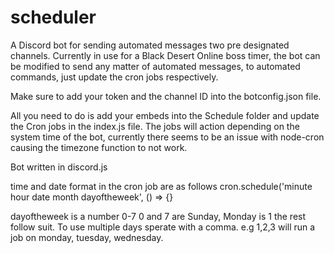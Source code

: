 # scheduler

A Discord bot for sending automated messages two pre designated channels. 
Currently in use for a Black Desert Online boss timer, the bot can be modified to send any matter of automated messages, to automated commands, just update the cron jobs respectively.

Make sure to add your token and the channel ID into the botconfig.json file.

All you need to do is add your embeds into the Schedule folder and update the Cron jobs in the index.js file.
The jobs will action depending on the system time of the bot, currently there seems to be an issue with node-cron causing the timezone function to not work.



Bot written in discord.js 


time and date format in the cron job are as follows cron.schedule('minute hour date month dayoftheweek', () => {}

dayoftheweek is a number 0-7 0 and 7 are Sunday, Monday is 1 the rest follow suit. To use multiple days sperate with a comma. e.g 1,2,3 will run a job on monday, tuesday, wednesday. 
